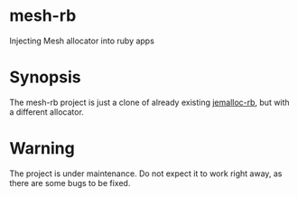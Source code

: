 # mesh-rb
Injecting Mesh allocator into ruby apps

# Synopsis

The mesh-rb project is just a clone of already existing <a href="https://github.com/kzk/jemalloc-rb">jemalloc-rb</a>, but with a different allocator. 

# Warning

The project is under maintenance. Do not expect it to work right away, as there are some bugs to be fixed. 

